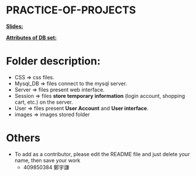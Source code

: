 # PRACTICE-OF-PROJECTS

[**Slides:**](https://docs.google.com/presentation/d/1lH3KGu3LhTvOrSwNFv4mmFAXxQ8WfXm6bI2yhbGGUAw/edit?usp=sharing)

[**Attributes of DB set:**](https://docs.google.com/spreadsheets/d/1H15OPSem_cEZsKGq3Xv5mbNX7MdaLljqqhjIOnNRecI/edit?usp=sharing)


# Folder description:
- CSS 
=> css files.
- Mysql_DB 
=> files connect to the mysql server.
- Server 
=> files present web interface.
- Session 
=> files **store temporary information** (login account, shopping cart, etc.) on the server.
- User 
=> files present **User Account** and **User interface**.
- images
=> images stored folder

# Others
- To add as a contributor, please edit the README file and just delete your name, then save your work
  - 409850384 鄭宇謙
